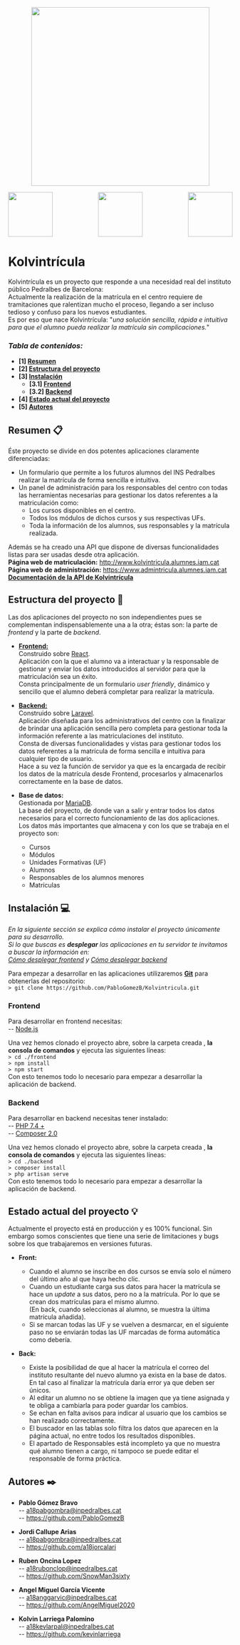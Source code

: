<p align="center">
<img src="http://labs.iam.cat/~a18pabgombra/Kolvintricula/doc/logo.png" width="400">
</p>
<p align="center">
<img align="left" src="https://www.imuko.co/wp-content/uploads/2020/11/React-logo.png" width="100">
<img 
src="https://upload.wikimedia.org/wikipedia/commons/thumb/3/36/Logo.min.svg/1200px-Logo.min.svg.png" width="100">
<img align="right" src="https://upload.wikimedia.org/wikipedia/commons/thumb/c/ca/MariaDB_colour_logo.svg/1024px-MariaDB_colour_logo.svg.png" width="100">
</p>

# Kolvintrícula

Kolvintrícula es un proyecto que responde a una necesidad real del instituto público Pedralbes de Barcelona:    
Actualmente la realización de la matrícula en el centro requiere de tramitaciones que ralentizan mucho el proceso, llegando a ser incluso tedioso y confuso para los nuevos estudiantes.     
Es por eso que nace Kolvintrícula: "_una solución sencilla, rápida e intuitiva para que el alumno pueda realizar la matrícula sin complicaciones._"

### _Tabla de contenidos:_
* **[1]  [Resumen](#resumen-)**
* **[2]  [Estructura del proyecto](#estructura-del-proyecto-)**
* **[3] [Instalación](#instalación-)**
	* **[3.1] [Frontend](#frontend)**
	* **[3.2] [Backend](#backend)**
* **[4] [Estado actual del proyecto](#estado-actual-del-proyecto-)**
* **[5]  [Autores](#autores-%EF%B8%8F-)**

## Resumen 📋

Éste proyecto se divide en dos potentes aplicaciones claramente diferenciadas:
*   Un formulario que permite a los futuros alumnos del INS Pedralbes realizar la matrícula de forma sencilla e intuitiva.
*   Un panel de administración para los responsables del centro con todas las herramientas necesarias para gestionar los datos referentes a la matriculación como:
    * Los cursos disponibles en el centro.
    * Todos los módulos de dichos cursos y sus respectivas UFs.
    * Toda la información de los alumnos, sus responsables y la matrícula realizada.

Además se ha creado una API que dispone de diversas funcionalidades listas para ser usadas desde otra aplicación.  
**Página web de matriculación:** http://www.kolvintricula.alumnes.iam.cat  
**Página web de administración:** https://www.admintricula.alumnes.iam.cat  
**[Documentación de la API de Kolvintrícula](http://labs.iam.cat/~a18pabgombra/Kolvintricula/doc/API/html2-documentation-generated/)**

## Estructura del proyecto 📐

Las dos aplicaciones del proyecto no son independientes pues se complementan indispensablemente una a la otra; éstas son: la parte de _frontend_ y la parte de _backend_.

- **[Frontend:](./frontend "Frontend folder")**  
Construido sobre [React](https://es.reactjs.org/).  
Aplicación con la que el alumno va a interactuar y la responsable de gestionar y enviar los datos introducidos al servidor para que la matriculación sea un éxito.  
Consta principalmente de un formulario *user friendly*, dinámico  y sencillo que el alumno deberá completar para realizar la matrícula. 

- **[Backend:](./backend "Backend folder")**  
Construido sobre [Laravel](https://laravel.com/).      
Aplicación diseñada para los administrativos del centro con la finalizar de brindar una aplicación sencilla pero completa para gestionar toda la información referente a las matriculaciones del instituto.   
Consta de diversas funcionalidades y vistas para gestionar todos los datos referentes a la matrícula de forma sencilla e intuitiva para cualquier tipo de usuario.    
Hace a su vez la función de servidor ya que es la encargada de recibir los datos de la matrícula desde Frontend, procesarlos y almacenarlos correctamente en la base de datos.

- **Base de datos:**   
Gestionada por [MariaDB](https://mariadb.org/).     
La base del proyecto, de donde van a salir y entrar todos los datos necesarios para el correcto funcionamiento de las dos aplicaciones.  
Los datos más importantes que almacena y con los que se trabaja en el proyecto son:
	* Cursos
	* Módulos
	* Unidades Formativas (UF)
	* Alumnos
	* Responsables de los alumnos menores
	* Matrículas

## Instalación 💻

_En la siguiente sección se explica cómo instalar el proyecto únicamente para su desarrollo._   
_Si lo que buscas es **desplegar** las aplicaciones en tu servidor te invitamos a buscar la información en:  
[Cómo desplegar frontend](./frontend/README.md#despliegue-) y [Cómo desplegar backend](./backend/README.md#despliegue-)_

Para empezar a desarrollar en las aplicaciones utilizaremos **[Git](https://git-scm.com/)** para obtenerlas del repositorio:   
```> git clone https://github.com/PabloGomezB/Kolvintricula.git ```

### Frontend
Para desarrollar en frontend necesitas:   
-- [Node.js](https://nodejs.org/es/)

Una vez hemos clonado el proyecto abre, sobre la carpeta creada , **la consola de comandos** y ejecuta las siguientes líneas:   
```> cd ./frontend```   
```> npm install```   
```> npm start```   
Con esto tenemos todo lo necesario para empezar a desarrollar la aplicación de backend.

### Backend
Para desarrollar en backend necesitas tener instalado:   
-- [PHP 7.4 +](https://www.php.net/downloads.php)      
-- [Composer 2.0](https://getcomposer.org/)   

Una vez hemos clonado el proyecto abre, sobre la carpeta creada , **la consola de comandos** y ejecuta las siguientes líneas:   
```> cd ./backend```   
```> composer install```   
```> php artisan serve```   
Con esto tenemos todo lo necesario para empezar a desarrollar la aplicación de backend.  

## Estado actual del proyecto 💡

Actualmente el proyecto está en producción y es 100% funcional. Sin embargo somos conscientes que tiene una serie de limitaciones y bugs sobre los que trabajaremos en versiones futuras.    
-   **Front:**     
	- Cuando el alumno se inscribe en dos cursos se envía solo el número del último año al que haya hecho clic.  
	-  Cuando un estudiante carga sus datos para hacer la matrícula se hace un _update_ a sus datos, pero no a la matrícula. Por lo que se crean dos matrículas para el mismo alumno.   
   (En back, cuando seleccionas al alumno, se muestra la última matrícula añadida).   
	- Si se marcan todas las UF y se vuelven a desmarcar, en el siguiente paso no se enviarán todas las UF marcadas de forma automática como debería.   
    
-  **Back:**     
	- Existe la posibilidad de que al hacer la matrícula el correo del instituto resultante del nuevo alumno ya exista en la base de datos. En tal caso al finalizar la matrícula daría error ya que deben ser únicos.    
	- Al editar un alumno no se obtiene la imagen que ya tiene asignada y te obliga a cambiarla para poder guardar los cambios.
	- Se echan en falta avisos para indicar al usuario que los cambios se han realizado correctamente.
	- El buscador en las tablas solo filtra los datos que aparecen en la página actual, no entre todos los resultados disponibles.   
	- El apartado de Responsables está incompleto ya que no muestra qué alumno tienen a cargo, ni tampoco se puede editar el responsable de forma práctica.   

## Autores ✒️

- **Pablo Gómez Bravo**   
-- a18pabgombra@inpedralbes.cat   
-- https://github.com/PabloGomezB  

- **Jordi Callupe Arias**  
--   a18pabgombra@inpedralbes.cat  
-- https://github.com/a18jorcalari  

- **Ruben Oncina Lopez**  
--   a18rubonclop@inpedralbes.cat  
-- https://github.com/SnowMan3sixty  

- **Angel Miguel García Vicente**  
-- a18anggarvic@inpedralbes.cat  
-- https://github.com/AngelMiguel2020  

- **Kolvin Larriega Palomino**  
--   a18kevlarpal@inpedralbes.cat  
-- https://github.com/kevinlarriega  

